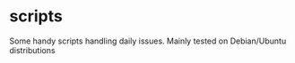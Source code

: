 scripts
==============

Some handy scripts handling daily issues. Mainly tested on Debian/Ubuntu distributions
